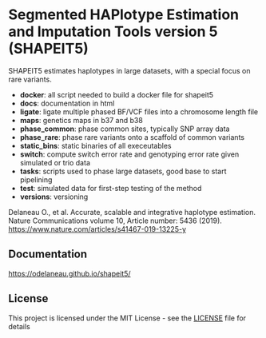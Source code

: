 # Segmented HAPlotype Estimation and Imputation Tools version 5 (SHAPEIT5)

SHAPEIT5 estimates haplotypes in large datasets, with a special focus on rare variants.

- **docker**: all script needed to build a docker file for shapeit5
- **docs**: documentation in html
- **ligate**: ligate multiple phased BF/VCF files into a chromosome length file
- **maps**: genetics maps in b37 and b38
- **phase_common**: phase common sites, typically SNP array data
- **phase_rare**: phase rare variants onto a scaffold of common variants
- **static_bins**: static binaries of all execeutables
- **switch**: compute switch error rate and genotyping error rate given simulated or trio data
- **tasks**: scripts used to phase large datasets, good base to start pipelining
- **test**: simulated data for first-step testing of the method
- **versions**: versioning

Delaneau O., et al. Accurate, scalable and integrative haplotype estimation. Nature Communications volume 10, Article number: 5436 (2019). 
https://www.nature.com/articles/s41467-019-13225-y

## Documentation

https://odelaneau.github.io/shapeit5/

## License

This project is licensed under the MIT License - see the [LICENSE](LICENSE) file for details
